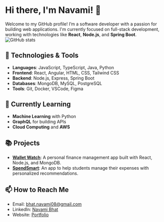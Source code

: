 # Hi there, I'm Navami! 👋

Welcome to my GitHub profile! I’m a software developer with a passion for building web applications. I'm currently focused on full-stack development, working with technologies like **React**, **Node.js**, and **Spring Boot**.
![GitHub stats](https://github-readme-stats.vercel.app/api?username=Nav0708&show_icons=true&count_private=true&hide=prs&hide_title=true)


## 🚀 Technologies & Tools
- **Languages**: JavaScript, TypeScript, Java, Python
- **Frontend**: React, Angular, HTML, CSS, Tailwind CSS
- **Backend**: Node.js, Express, Spring Boot
- **Databases**: MongoDB, MySQL, PostgreSQL
- **Tools**: Git, Docker, VSCode, Figma

## 🌱 Currently Learning
- **Machine Learning** with Python
- **GraphQL** for building APIs
- **Cloud Computing** and **AWS**

## 📚 Projects
- **[Wallet Watch](https://github.com/Nav0708/WalletWatch)**: A personal finance management app built with React, Node.js, and MongoDB.
- **[SpendSmart](https://github.com/Nav0708/SpendSmart)**: An app to help students manage their expenses with personalized recommendations.

## 📫 How to Reach Me
- Email: [bhat.navami08@gmail.com](mailto:bhat.navami08@gmail.com)
- LinkedIn: [Navami Bhat](https://www.linkedin.com/in/navamibhat/)
- Website: [Portfolio](https://nav0708.github.io/Portfolio/)
